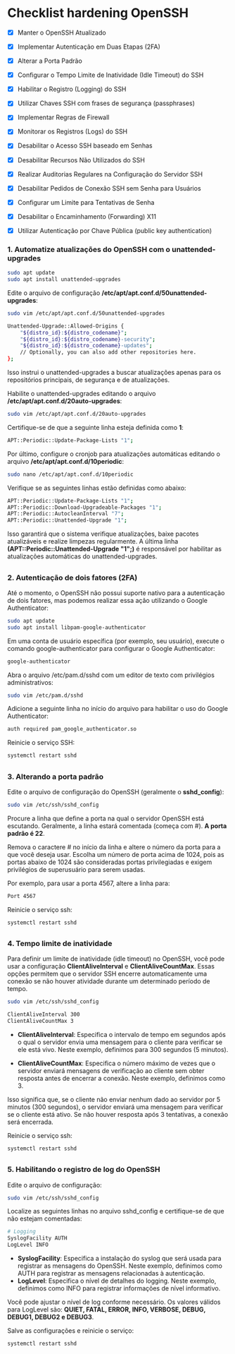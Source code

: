 # Checklist hardening OpenSSH

- [x] Manter o OpenSSH Atualizado
- [x] Implementar Autenticação em Duas Etapas (2FA)
- [x] Alterar a Porta Padrão
- [x] Configurar o Tempo Limite de Inatividade (Idle Timeout) do SSH
- [x] Habilitar o Registro (Logging) do SSH
- [x] Utilizar Chaves SSH com frases de segurança (passphrases)
- [x] Implementar Regras de Firewall
- [x] Monitorar os Registros (Logs) do SSH
- [x] Desabilitar o Acesso SSH baseado em Senhas
- [x] Desabilitar Recursos Não Utilizados do SSH
- [x] Realizar Auditorias Regulares na Configuração do Servidor SSH
- [x] Desabilitar Pedidos de Conexão SSH sem Senha para Usuários
- [x] Configurar um Limite para Tentativas de Senha
- [x] Desabilitar o Encaminhamento (Forwarding) X11
- [x] Utilizar Autenticação por Chave Pública (public key authentication)


<h3> 1. Automatize atualizações do OpenSSH com o unattended-upgrades </h3>

```bash
sudo apt update
sudo apt install unattended-upgrades
```
Edite o arquivo de configuração **/etc/apt/apt.conf.d/50unattended-upgrades**:

```bash
sudo vim /etc/apt/apt.conf.d/50unattended-upgrades
```

```bash
Unattended-Upgrade::Allowed-Origins {
    "${distro_id}:${distro_codename}";
    "${distro_id}:${distro_codename}-security";
    "${distro_id}:${distro_codename}-updates";
    // Optionally, you can also add other repositories here.
};
```

Isso instrui o unattended-upgrades a buscar atualizações apenas para os repositórios principais, de segurança e de atualizações. 

Habilite o unattended-upgrades editando o arquivo **/etc/apt/apt.conf.d/20auto-upgrades**:

```bash
sudo vim /etc/apt/apt.conf.d/20auto-upgrades
```
Certifique-se de que a seguinte linha esteja definida como **1**:

```bash  
APT::Periodic::Update-Package-Lists "1";
```

Por último, configure o cronjob para atualizações automáticas editando o arquivo **/etc/apt/apt.conf.d/10periodic**:

```bash
sudo nano /etc/apt/apt.conf.d/10periodic
```

Verifique se as seguintes linhas estão definidas como abaixo:

```bash
APT::Periodic::Update-Package-Lists "1";
APT::Periodic::Download-Upgradeable-Packages "1";
APT::Periodic::AutocleanInterval "7";
APT::Periodic::Unattended-Upgrade "1";
```

Isso garantirá que o sistema verifique atualizações, baixe pacotes atualizáveis e realize limpezas regularmente. A última linha **(APT::Periodic::Unattended-Upgrade "1";)** é responsável por habilitar as atualizações automáticas do unattended-upgrades.

##

<h3>2. Autenticação de dois fatores (2FA)</h3>

Até o momento, o OpenSSH não possui suporte nativo para a autenticação de dois fatores, mas podemos realizar essa ação utilizando o Google Authenticator:

```bash
sudo apt update
sudo apt install libpam-google-authenticator
```

Em uma conta de usuário específica (por exemplo, seu usuário), execute o comando google-authenticator para configurar o Google Authenticator:

```bash
google-authenticator
```
Abra o arquivo /etc/pam.d/sshd com um editor de texto com privilégios administrativos:

```bash
sudo vim /etc/pam.d/sshd
```

Adicione a seguinte linha no início do arquivo para habilitar o uso do Google Authenticator:

```bash
auth required pam_google_authenticator.so
```

Reinicie o serviço SSH:

```bash
systemctl restart sshd
```
##

<h3>3. Alterando a porta padrão</h3>

Edite o arquivo de configuração do OpenSSH (geralmente o **sshd_config**):

```bash
sudo vim /etc/ssh/sshd_config
```

Procure a linha que define a porta na qual o servidor OpenSSH está escutando. Geralmente, a linha estará comentada (começa com #). **A porta padrão é 22**.

Remova o caractere # no início da linha e altere o número da porta para a que você deseja usar. Escolha um número de porta acima de 1024, pois as portas abaixo de 1024 são consideradas portas privilegiadas e exigem privilégios de superusuário para serem usadas.

Por exemplo, para usar a porta 4567, altere a linha para:

```bash
Port 4567
```

Reinicie o serviço ssh:

```bash
systemctl restart sshd
```
##

<h3>4. Tempo limite de inatividade</h3>

Para definir um limite de inatividade (idle timeout) no OpenSSH, você pode usar a configuração **ClientAliveInterval** e **ClientAliveCountMax**. Essas opções permitem que o servidor SSH encerre automaticamente uma conexão se não houver atividade durante um determinado período de tempo.

```bash
sudo vim /etc/ssh/sshd_config
```

```bash
ClientAliveInterval 300
ClientAliveCountMax 3
```

- **ClientAliveInterval**: Especifica o intervalo de tempo em segundos após o qual o servidor envia uma mensagem para o cliente para verificar se ele está vivo. Neste exemplo, definimos para 300 segundos (5 minutos).

- **ClientAliveCountMax**: Especifica o número máximo de vezes que o servidor enviará mensagens de verificação ao cliente sem obter resposta antes de encerrar a conexão. Neste exemplo, definimos como 3.

Isso significa que, se o cliente não enviar nenhum dado ao servidor por 5 minutos (300 segundos), o servidor enviará uma mensagem para verificar se o cliente está ativo. Se não houver resposta após 3 tentativas, a conexão será encerrada.

Reinicie o serviço ssh:

```bash
systemctl restart sshd
```
##

<h3>5. Habilitando o registro de log do OpenSSH</h3>

Edite o arquivo de configuração:

```bash
sudo vim /etc/ssh/sshd_config
```

Localize as seguintes linhas no arquivo sshd_config e certifique-se de que não estejam comentadas:

```bash
# Logging
SyslogFacility AUTH
LogLevel INFO

```

- **SyslogFacility**: Especifica a instalação do syslog que será usada para registrar as mensagens do OpenSSH. Neste exemplo, definimos como AUTH para registrar as mensagens relacionadas à autenticação.
- **LogLevel**: Especifica o nível de detalhes do logging. Neste exemplo, definimos como INFO para registrar informações de nível informativo.

Você pode ajustar o nível de log conforme necessário. Os valores válidos para LogLevel são: **QUIET, FATAL, ERROR, INFO, VERBOSE, DEBUG, DEBUG1, DEBUG2 e DEBUG3**.

Salve as configurações e reinicie o serviço:

```bash
systemctl restart sshd
```



